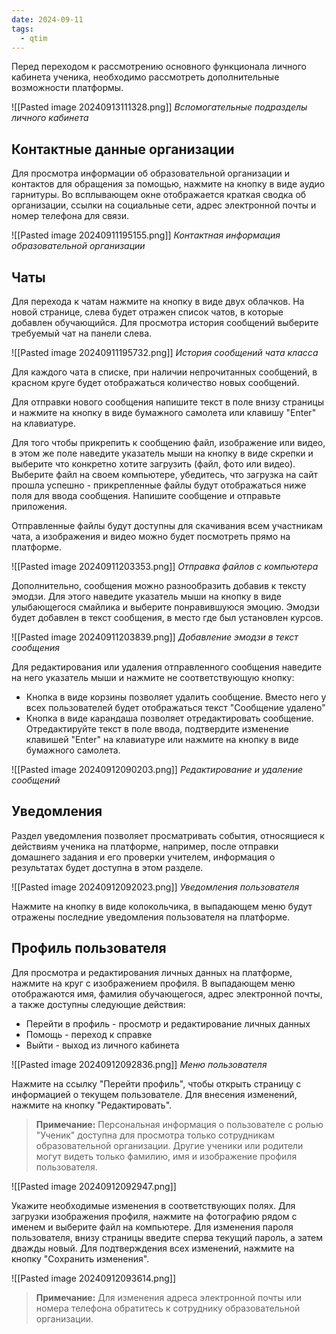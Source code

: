 ```yaml
---
date: 2024-09-11
tags:
  - qtim
---
```

Перед переходом к рассмотрению основного функционала личного кабинета ученика, необходимо рассмотреть дополнительные возможности платформы.

![[Pasted image 20240913111328.png]]
*Вспомогательные подразделы личного кабинета*

## Контактные данные организации

Для просмотра информации об образовательной организации и контактов для обращения за помощью, нажмите на кнопку в виде аудио гарнитуры. Во всплывающем окне отображается краткая сводка об организации, ссылки на социальные сети, адрес электронной почты и номер телефона для связи.

![[Pasted image 20240911195155.png]]
*Контактная информация образовательной организации*

## Чаты

Для перехода к чатам нажмите на кнопку в виде двух облачков. На новой странице, слева будет отражен список чатов, в которые добавлен обучающийся. Для просмотра история сообщений выберите требуемый чат на панели слева.

![[Pasted image 20240911195732.png]]
*История сообщений чата класса*

Для каждого чата в списке, при наличии непрочитанных сообщений, в красном круге будет отображаться количество новых сообщений.

Для отправки нового сообщения напишите текст в поле внизу страницы и нажмите на кнопку в виде бумажного самолета или клавишу "Enter" на клавиатуре.

Для того чтобы прикрепить к сообщению файл, изображение или видео, в этом же поле наведите указатель мыши на кнопку в виде скрепки и выберите что конкретно хотите загрузить (файл, фото или видео). Выберите файл на своем компьютере, убедитесь, что загрузка на сайт прошла успешно - прикрепленные файлы будут отображаться ниже поля для ввода сообщения. Напишите сообщение и отправьте приложения.

Отправленные файлы будут доступны для скачивания всем участникам чата, а изображения и видео можно будет посмотреть прямо на платформе.

![[Pasted image 20240911203353.png]]
*Отправка файлов с компьютера*

Дополнительно, сообщения можно разнообразить добавив к тексту эмодзи. Для этого наведите указатель мыши на кнопку в виде улыбающегося смайлика и выберите понравившуюся эмоцию. Эмодзи будет добавлен в текст сообщения, в место где был установлен курсов.

![[Pasted image 20240911203839.png]]
*Добавление эмодзи в текст сообщения*

Для редактирования или удаления отправленного сообщения наведите на него указатель мыши и нажмите не соответствующую кнопку:

- Кнопка в виде корзины позволяет удалить сообщение. Вместо него у всех пользователей будет отображаться текст "Сообщение удалено"
- Кнопка в виде карандаша позволяет отредактировать сообщение. Отредактируйте текст в поле ввода, подтвердите изменение клавишей "Enter" на клавиатуре или нажмите на кнопку в виде бумажного самолета.

![[Pasted image 20240912090203.png]]
*Редактирование и удаление сообщений*

## Уведомления

Раздел уведомления позволяет просматривать события, относящиеся к действиям ученика на платформе, например, после отправки домашнего задания и его проверки учителем, информация о результатах будет доступна в этом разделе.

![[Pasted image 20240912092023.png]]
*Уведомления пользователя*

Нажмите на кнопку в виде колокольчика, в выпадающем меню будут отражены последние уведомления пользователя на платформе.

## Профиль пользователя

Для просмотра и редактирования личных данных на платформе, нажмите на круг с изображением профиля. В выпадающем меню отображаются имя, фамилия обучающегося, адрес электронной почты, а также доступны следующие действия:

- Перейти в профиль - просмотр и редактирование личных данных
- Помощь - переход к справке
- Выйти - выход из личного кабинета

![[Pasted image 20240912092836.png]]
*Меню пользователя*

Нажмите на ссылку "Перейти профиль", чтобы открыть страницу с информацией о текущем пользователе. Для внесения изменений, нажмите на кнопку "Редактировать".

> **Примечание:** Персональная информация о пользователе с ролью "Ученик" доступна для просмотра только сотрудникам образовательной организации. Другие ученики или родители могут видеть только фамилию, имя и изображение профиля пользователя.

![[Pasted image 20240912092947.png]]

Укажите необходимые изменения в соответствующих полях. Для загрузки изображения профиля, нажмите на фотографию рядом с именем и выберите файл на компьютере. Для изменения пароля пользователя, внизу страницы введите сперва текущий пароль, а затем дважды новый. Для подтверждения всех изменений, нажмите на кнопку "Сохранить изменения".

![[Pasted image 20240912093614.png]]

> **Примечание:** Для изменения адреса электронной почты или номера телефона обратитесь к сотруднику образовательной организации.